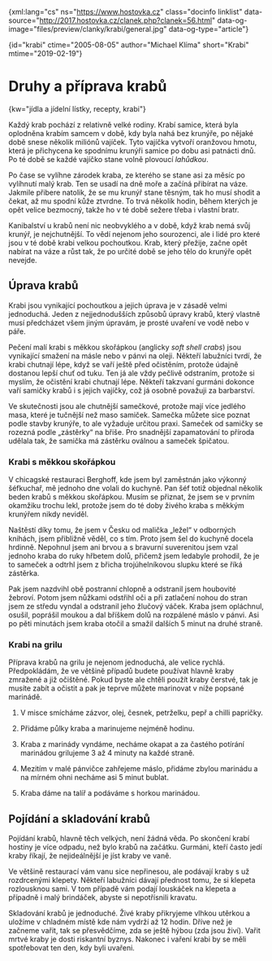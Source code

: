 {xml:lang="cs" ns="https://www.hostovka.cz" class="docinfo linklist" data-source="http://2017.hostovka.cz/clanek.php?clanek=56.html" data-og-image="files/preview/clanky/krabi/general.jpg" data-og-type="article"} 

{id="krabi" ctime="2005-08-05" author="Michael Klíma" short="Krabi" mtime="2019-02-19"}  

# Druhy a příprava krabů  

{kw="jídla a jídelní lístky, recepty, krabi"} 

Každý krab pochází z relativně velké rodiny. Krabí samice, která byla oplodněna krabím samcem v době, kdy byla nahá bez krunýře, po nějaké době snese několik miliónů vajíček. Tyto vajíčka vytvoří oranžovou hmotu, která je přichycena ke spodnímu krunýři samice po dobu asi patnácti dnů. Po té době se každé vajíčko stane volně plovoucí _lahůdkou_.

Po čase se vylíhne zárodek kraba, ze kterého se stane asi za měsíc po vylíhnutí malý krab. Ten se usadí na dně moře a začíná přibírat na váze. Jakmile přibere natolik, že se mu krunýř stane těsným, tak ho musí shodit a čekat, až mu spodní kůže ztvrdne. To trvá několik hodin, během kterých je opět velice bezmocný, takže ho v té době sežere třeba i vlastní bratr. 

Kanibalství u krabů není nic neobvyklého a v době, když krab nemá svůj krunýř, je nejchutnější. To vědí nejenom jeho sourozenci, ale i lidé pro které jsou v té době krabi velkou pochoutkou. Krab, který přežije, začne opět nabírat na váze a růst tak, že po určité době se jeho tělo do krunýře opět nevejde.

## Úprava krabů   

Krabi jsou vynikající pochoutkou a jejich úprava je v zásadě velmi jednoduchá. Jeden z nejjednodušších způsobů úpravy krabů, který vlastně musí předcházet všem jiným úpravám, je prosté uvaření ve vodě nebo v páře. 

Pečení malí krabi s měkkou skořápkou (anglicky _soft shell crabs_) jsou vynikající smažení na másle nebo v pánvi na oleji. Někteří labužníci tvrdí, že krabi chutnají lépe, když se vaří ještě před očistěním, protože údajně dostanou lepší chuť od tuku. Ten já ale vždy pečlivě odstraním, protože si myslím, že očistění krabi chutnají lépe. Někteří takzvaní gurmáni dokonce vaří samičky krabů i s jejich vajíčky, což já osobně považuji za barbarství. 

Ve skutečnosti jsou ale chutnější samečkové, protože mají více jedlého masa, které je tučnější než maso samiček. Samečka můžete sice poznat podle stavby krunýře, to ale vyžaduje určitou praxi. Sameček od samičky se rozezná podle „zástěrky“ na břiše. Pro snadnější zapamatování to příroda udělala tak, že samička má zástěrku oválnou a sameček špičatou. 

### Krabi s měkkou skořápkou 

V chicagské restauraci Berghoff, kde jsem byl zaměstnán jako výkonný šéfkuchař, mě jednoho dne volali do kuchyně. Pan šéf totiž objednal několik beden krabů s měkkou skořápkou. Musím se přiznat, že jsem se v prvním okamžiku trochu lekl, protože jsem do té doby živého kraba s měkkým krunýřem nikdy neviděl. 

Naštěstí díky tomu, že jsem v Česku od malička „ležel“ v odborných knihách, jsem přibližně věděl, co s tím. Proto jsem šel do kuchyně docela hrdinně. Nepohnul jsem ani brvou a s bravurní suverenitou jsem vzal jednoho kraba do ruky hřbetem dolů, přičemž jsem ledabyle prohodil, že je to sameček a odtrhl jsem z břicha trojúhelníkovou slupku které se říká zástěrka. 

Pak jsem nazdvihl obě postranní chlopně a odstranil jsem houbovité žebroví. Potom jsem nůžkami odstřihl oči a při zatlačení nohou do stran jsem ze středu vyndal a odstranil jeho žlučový váček. Kraba jsem opláchnul, osušil, poprášil moukou a dal bříškem dolů na rozpálené máslo v pánvi. Asi po pěti minutách jsem kraba otočil a smažil dalších 5 minut na druhé straně. 

### Krabi na grilu 

Příprava krabů na grilu je nejenom jednoduchá, ale velice rychlá. Předpokládám, že ve většině případů budete používat hlavně kraby zmražené a již očištěné. Pokud byste ale chtěli použít kraby čerstvé, tak je musíte zabít a očistit a pak je teprve můžete marinovat v níže popsané marinádě. 

1. V misce smícháme zázvor, olej, česnek, petrželku, pepř a chilli papričky.

2. Přidáme půlky kraba a marinujeme nejméně hodinu. 

3. Kraba z marinády vyndáme, necháme okapat a za častého potírání marinádou grilujeme 3 až 4 minuty na každé straně. 

3. Mezitím v malé pánvičce zahřejeme máslo, přidáme zbylou marinádu a na mírném ohni necháme asi 5 minut bublat. 

4. Kraba dáme na talíř a podáváme s horkou marinádou. 

 ## Pojídání a skladování krabů 

Pojídání krabů, hlavně těch velkých, není žádná věda. Po skončení krabí hostiny je více odpadu, než bylo krabů na začátku. Gurmáni, kteří často jedí kraby říkají, že nejideálnější je jíst kraby ve vaně.

Ve většině restaurací vám vanu sice nepřinesou, ale podávají kraby s už rozdrcenými klepety. Někteří labužníci dávají přednost tomu, že si klepeta rozlousknou sami. V tom případě vám podají louskáček na klepeta a případně i malý brindáček, abyste si nepotřísnili kravatu.

Skladování krabů je jednoduché. Živé kraby přikryjeme vlhkou utěrkou a uložíme v chladném místě kde nám vydrží až 12 hodin. Dříve než je začneme vařit, tak se přesvědčíme, zda se ještě hýbou (zda jsou živí). Vařit mrtvé kraby je dosti riskantní byznys. Nakonec i vaření krabi by se měli spotřebovat ten den, kdy byli uvařeni.
